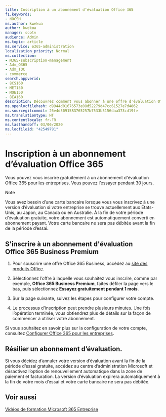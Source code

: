 ```yaml
---
title: Inscription à un abonnement d’évaluation Office 365
f1.keywords:
- NOCSH
ms.author: kwekua
author: kwekua
manager: scotv
audience: Admin
ms.topic: article
ms.service: o365-administration
localization_priority: Normal
ms.collection:
- M365-subscription-management
- Adm_O365
- Adm_TOC
- commerce
search.appverid:
- BCS160
- MET150
- MOE150
- BEA160
description: Découvrez comment vous abonner à une offre d'évaluation Office 365 pour les entreprises.
ms.openlocfilehash: d9944d01676573e08d52279d47cc61527e7d4862
ms.sourcegitcommit: 26e4d5091583765257b7533b5156daa373cd19fe
ms.translationtype: HT
ms.contentlocale: fr-FR
ms.lasthandoff: 03/06/2020
ms.locfileid: "42549791"
---
```

# <a name="sign-up-for-an-office-365-trial-subscription"></a>Inscription à un abonnement d’évaluation Office 365

Vous pouvez vous inscrire gratuitement à un abonnement d'évaluation Office 365 pour les entreprises. Vous pouvez l’essayer pendant 30 jours.

> [!NOTE]
> Vous avez besoin d’une carte bancaire lorsque vous vous inscrivez à une version d’évaluation si votre entreprise se trouve actuellement aux États-Unis, au Japon, au Canada ou en Australie. À la fin de votre période d’évaluation gratuite, votre abonnement est automatiquement converti en abonnement payant. Votre carte bancaire ne sera pas débitée avant la fin de la période d’essai.

## <a name="sign-up-for-an-office-365-business-premium-trial-subscription"></a>S'inscrire à un abonnement d'évaluation Office 365 Business Premium

1. Pour souscrire une offre Office 365 Business, accédez au [site des produits Office](https://www.aka.ms/office365signup). 
    
2. Sélectionnez l’offre à laquelle vous souhaitez vous inscrire, comme par exemple, **Office 365 Business Premium**, faites défiler la page vers le bas, puis sélectionnez **Essayez gratuitement pendant 1 mois**.
    
3. Sur la page suivante, suivez les étapes pour configurer votre compte.

4. Le processus d'inscription peut prendre plusieurs minutes. Une fois l’opération terminée, vous obtiendrez plus de détails sur la façon de commencer à utiliser votre abonnement.

Si vous souhaitez en savoir plus sur la configuration de votre compte, consultez [Configurer Office 365 pour les entreprises](../admin/setup/setup.md).

## <a name="cancel-my-trial-subscription"></a>Résilier un abonnement d’évaluation. 

Si vous décidez d’annuler votre version d’évaluation avant la fin de la période d’essai gratuite, accédez au centre d’administration Microsoft et désactivez l’option de renouvellement automatique dans la zone de paiement et facturation. La version d’évaluation expirera automatiquement à la fin de votre mois d’essai et votre carte bancaire ne sera pas débitée.

## <a name="see-also"></a>Voir aussi

[Vidéos de formation Microsoft 365 Entreprise](https://support.office.com/article/6ab4bbcd-79cf-4000-a0bd-d42ce4d12816)
